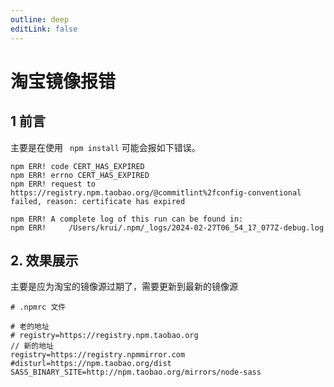 ```yaml
---
outline: deep
editLink: false
---
```


# 淘宝镜像报错

## 1 前言

主要是在使用 ` npm install` 可能会报如下错误。
```
npm ERR! code CERT_HAS_EXPIRED
npm ERR! errno CERT_HAS_EXPIRED
npm ERR! request to https://registry.npm.taobao.org/@commitlint%2fconfig-conventional failed, reason: certificate has expired

npm ERR! A complete log of this run can be found in:
npm ERR!     /Users/krui/.npm/_logs/2024-02-27T06_54_17_077Z-debug.log
```

## 2. 效果展示 

主要是应为淘宝的镜像源过期了，需要更新到最新的镜像源
```
# .npmrc 文件

# 老的地址
# registry=https://registry.npm.taobao.org
// 新的地址
registry=https://registry.npmmirror.com
#disturl=https://npm.taobao.org/dist
SASS_BINARY_SITE=http://npm.taobao.org/mirrors/node-sass
```

